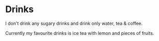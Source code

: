 # Drinks
I don't drink any sugary drinks and drink only water, tea & coffee.

Currently my favourite drinks is ice tea with lemon and pieces of fruits.